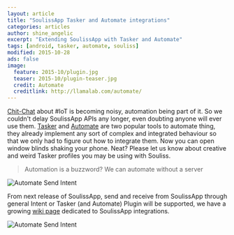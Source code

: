 ```yaml
---
layout: article
title: "SoulissApp Tasker and Automate integrations"
categories: articles
author: shine_angelic
excerpt: "Extending SoulissApp with Tasker and Automate"
tags: [android, tasker, automate, souliss]
modified: 2015-10-28
ads: false  
image:
  feature: 2015-10/plugin.jpg
  teaser: 2015-10/plugin-teaser.jpg
  credit: Automate
  creditlink: http://llamalab.com/automate/
---
```


[Chit-Chat](http://siliconangle.com/blog/2015/10/22/creepy-iot-3-ways-to-automate-halloween/) about #IoT is becoming noisy, automation being part of it. So we couldn't delay SoulissApp APIs any longer, even doubting anyone will ever use them. [Tasker](http://tasker.dinglisch.net/) and [Automate](http://llamalab.com/automate/) are two popular tools to automate thing, they already implement any sort of complex and integrated behaviour so that we only had to figure out how to integrate them. Now you can open window blinds shaking your phone. Neat? Please let us know about creative and weird Tasker profiles you may be using with Souliss.

> Automation is a buzzword? We can automate without a server

![Automate Send Intent](http://souliss.net/images/2015-10/ActionPlugin.png)

From next release of SoulissApp, send and receive from SoulissApp through general Intent or Tasker (and Automate) Plugin will be supported, we have a growing [wiki page](https://github.com/souliss/souliss/wiki/SoulissApp-API) dedicated to SoulissApp integrations.

![Automate Send Intent](http://souliss.net/images/2015-10/ConditionPlugin.png)
